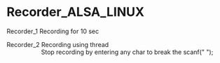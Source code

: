 # Recorder_ALSA_LINUX

Recorder_1  Recording for 10 sec  

Recorder_2  Recording using thread <br />
&nbsp; &nbsp; &nbsp; &nbsp; &nbsp; &nbsp; &nbsp; &nbsp; &nbsp;&nbsp;&nbsp;&nbsp;Stop recording by entering any char to break the scanf(" ");
